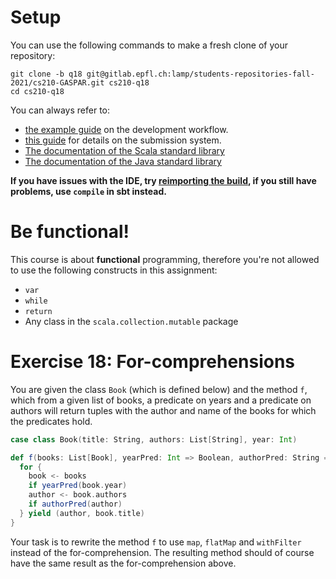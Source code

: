 # Setup

You can use the following commands to make a fresh clone of your repository:

```
git clone -b q18 git@gitlab.epfl.ch:lamp/students-repositories-fall-2021/cs210-GASPAR.git cs210-q18
cd cs210-q18
```

You can always refer to:
  * [the example guide](https://gitlab.epfl.ch/lamp/cs210/blob/master/labs/example-lab.md) on the development workflow.
  * [this guide](https://gitlab.epfl.ch/lamp/cs210/blob/master/labs/grading-and-submission.md) for details on the submission system.
  * [The documentation of the Scala standard library](https://www.scala-lang.org/files/archive/api/2.13.3)
  * [The documentation of the Java standard
    library](https://docs.oracle.com/en/java/javase/15/docs/api/index.html)

**If you have issues with the IDE, try [reimporting the build](https://gitlab.epfl.ch/lamp/cs210/-/blob/master/labs/example-lab.md#ide-features-like-type-on-hover-or-go-to-definition-do-not-work), if you still have problems, use `compile` in sbt instead.**

# Be functional!

This course is about **functional** programming, therefore you're not allowed to use the following
constructs in this assignment:
- `var`
- `while`
- `return`
- Any class in the `scala.collection.mutable` package

# Exercise 18: For-comprehensions

You are given the class `Book` (which is defined below) and the method `f`, which from a given list of books, a predicate on years and a predicate on authors will return tuples with the author and name of the books for which the predicates hold.


```scala
case class Book(title: String, authors: List[String], year: Int)

def f(books: List[Book], yearPred: Int => Boolean, authorPred: String => Boolean): List[(String, String)] = {
  for {
    book <- books
    if yearPred(book.year)
    author <- book.authors
    if authorPred(author)
  } yield (author, book.title)
}
```

Your task is to rewrite the method `f` to use `map`, `flatMap` and `withFilter` instead of the for-comprehension. The resulting method should of course have the same result as the for-comprehension above.
